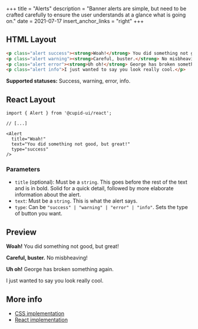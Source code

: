 +++
title = "Alerts"
description = "Banner alerts are simple, but need to be crafted carefully to ensure the user understands at a glance what is going on."
date = 2021-07-17
insert_anchor_links = "right"
+++

## HTML Layout
```html
<p class="alert success"><strong>Woah!</strong> You did something not good, but great!</p>
<p class="alert warning"><strong>Careful, buster.</strong> No misbheaving!</p>
<p class="alert error"><strong>Uh oh!</strong> George has broken something again.</p>
<p class="alert info">I just wanted to say you look really cool.</p>
```

**Supported statuses:** Success, warning, error, info.

## React Layout
```tsx
import { Alert } from '@cupid-ui/react';

// [...]

<Alert
  title="Woah!"
  text="You did something not good, but great!"
  type="success"
/>
```

### Parameters
- `title` (optional): Must be a `string`. This goes before the rest of the text and is in bold. Solid for a quick detail, followed by more elaborate information about the alert.
- `text`: Must be a `string`. This is what the alert says.
- `type`: Can be `"success" | "warning" | "error" | "info"`. Sets the type of button you want.

## Preview
<p class="alert success"><strong>Woah!</strong> You did something not good, but great!</p>
<p class="alert warning"><strong>Careful, buster.</strong> No misbheaving!</p>
<p class="alert error"><strong>Uh oh!</strong> George has broken something again.</p>
<p class="alert info">I just wanted to say you look really cool.</p>

## More info
- [CSS implementation](https://github.com/designbylunar/cupid/blob/main/css/src/layout/alert.css)
- [React implementation](https://github.com/designbylunar/cupid/blob/main/react/src/components/layout/alert.tsx)

